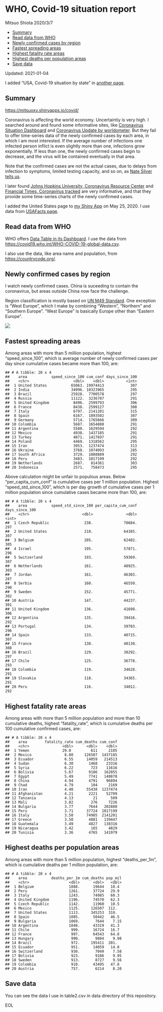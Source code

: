 WHO, Covid-19 situation report
================
Mitsuo Shiota
2020/3/7

  - [Summary](#summary)
  - [Read data from WHO](#read-data-from-who)
  - [Newly confirmed cases by region](#newly-confirmed-cases-by-region)
  - [Fastest spreading areas](#fastest-spreading-areas)
  - [Highest fatality rate areas](#highest-fatality-rate-areas)
  - [Highest deaths per population
    areas](#highest-deaths-per-population-areas)
  - [Save data](#save-data)

Updated: 2021-01-04

I added “USA, Covid-19 situation by state” in [another page](USA.md).

## Summary

<https://mitsuoxv.shinyapps.io/covid/>

Coronavirus is affecting the world economy. Uncertaintiy is very high. I
searched around and found some informative sites, like [Coronavirus
Situation
Dashboard](https://who.maps.arcgis.com/apps/opsdashboard/index.html#/c88e37cfc43b4ed3baf977d77e4a0667)
and [Coronavirus Update by
worldometer](https://www.worldometers.info/coronavirus/). But they fail
to offer time-series data of the newly confirmed cases by each area, in
which I am most interested. If the average number of infections one
infected person inflict is even slightly more than one, infections grow
exponentially. If less than one, the newly confirmed cases begin to
decrease, and the virus will be contained eventually in that area.

Note that the confirmed cases are not the actual cases, due to delays
from infection to symptoms, limited testing capacity, and so on, as
[Nate Silver tells
us](https://fivethirtyeight.com/features/coronavirus-case-counts-are-meaningless/).

I later found [Johns Hopkins University, Coronavirus Resource
Center](https://coronavirus.jhu.edu/) and [Financial Times, Coronavirus
tracked](https://www.ft.com/content/a26fbf7e-48f8-11ea-aeb3-955839e06441)
are very informative, and that they provide some time-series charts of
the newly confirmed cases.

I added the United States page to [my Shiny
App](https://mitsuoxv.shinyapps.io/covid/) on May 25, 2020. I use data
from [USAFacts
page](https://usafacts.org/visualizations/coronavirus-covid-19-spread-map/).

## Read data from WHO

WHO offers [Data Table in its Dashboard](https://covid19.who.int/table).
I use the data from
<https://covid19.who.int/WHO-COVID-19-global-data.csv>.

I also use the data, like area name and population, from
<https://countrycode.org/>.

## Newly confirmed cases by region

I watch newly confirmed cases. China is suceeding to contain the
coronavirus, but areas outside China now face the challenge.

Region classification is mostly based on [UN M49
Standard](https://unstats.un.org/unsd/methodology/m49/). One exception
is “West Europe”, which I make by combining “Western”, “Northern” and
“Southern Europe”. “West Europe” is basically Europe other than
“Eastern Europe”.

![](README_files/figure-gfm/chart-1.png)<!-- -->

## Fastest spreading areas

Among areas with more than 5 million population, highest
“speed\_since\_100”, which is average number of newly confirmed cases
per day since cumulative cases became more than 100, are:

    ## # A tibble: 20 x 4
    ##    area           speed_since_100 cum_conf days_since_100
    ##    <chr>                    <dbl>    <dbl>          <int>
    ##  1 United States           65063. 19974413            307
    ##  2 India                   34996. 10323965            295
    ##  3 Brazil                  25928.  7700578            297
    ##  4 Russia                  11122.  3236787            291
    ##  5 United Kingdom           8496.  2599793            306
    ##  6 France                   8438.  2599127            308
    ##  7 Italy                    6797.  2141201            315
    ##  8 Spain                    6167.  1893502            307
    ##  9 Germany                  5714.  1765666            309
    ## 10 Colombia                 5687.  1654880            291
    ## 11 Argentina                5580.  1629594            292
    ## 12 Mexico                   4938.  1437185            291
    ## 13 Turkey                   4871.  1417697            291
    ## 14 Poland                   4469.  1318562            295
    ## 15 Iran                     3953.  1237474            313
    ## 16 Ukraine                  3768.  1074093            285
    ## 17 South Africa             3729.  1088889            292
    ## 18 Peru                     3483.  1017199            292
    ## 19 Netherlands              2687.   814361            303
    ## 20 Indonesia                2571.   758473            295

Above calculation might be unfair to populous areas. Below
“per\_capita\_cum\_conf” is cumulative cases per 1 million population.
Highest “speed\_std\_since\_100”, which is per day growth of cumulative
cases per 1 million population since cumulative cases became more than
100, are:

    ## # A tibble: 20 x 4
    ##    area           speed_std_since_100 per_capita_cum_conf days_since_100
    ##    <chr>                        <dbl>               <dbl>          <int>
    ##  1 Czech Republic                238.              70684.            297
    ##  2 United States                 210.              64385.            307
    ##  3 Belgium                       205.              62402.            305
    ##  4 Israel                        195.              57871.            296
    ##  5 Switzerland                   193.              59369.            307
    ##  6 Netherlands                   161.              48925.            303
    ##  7 Jordan                        161.              46303.            287
    ##  8 Serbia                        160.              46550.            290
    ##  9 Sweden                        152.              45771.            302
    ## 10 Austria                       147.              44237.            301
    ## 11 United Kingdom                136.              41698.            306
    ## 12 Argentina                     135.              39416.            292
    ## 13 Portugal                      134.              39703.            296
    ## 14 Spain                         133.              40715.            307
    ## 15 France                        130.              40130.            308
    ## 16 Brazil                        129.              38292.            297
    ## 17 Chile                         125.              36778.            293
    ## 18 Colombia                      119.              34628.            291
    ## 19 Slovakia                      118.              34365.            291
    ## 20 Peru                          116.              34012.            292

## Highest fatality rate areas

Among areas with more than 5 million population and more than 10
cumulative deaths, highest “fatality\_rate”, which is cumulative deaths
per 100 cumulative confirmed cases, are:

    ## # A tibble: 20 x 4
    ##    area        fatality_rate cum_deaths cum_conf
    ##    <chr>               <dbl>      <dbl>    <dbl>
    ##  1 Yemen               29.0         611     2105
    ##  2 Mexico               8.80     126507  1437185
    ##  3 Ecuador              6.55      14059   214513
    ##  4 Sudan                6.30       1468    23316
    ##  5 Syria                6.22        723    11616
    ##  6 Bolivia              5.67       9186   162055
    ##  7 Egypt                5.49       7741   140878
    ##  8 China                4.94       4791    96894
    ##  9 Chad                 4.79        104     2169
    ## 10 Iran                 4.48      55438  1237474
    ## 11 Afghanistan          4.21       2221    52709
    ## 12 Tanzania             4.13         21      509
    ## 13 Mali                 3.82        276     7226
    ## 14 Bulgaria             3.77       7644   202880
    ## 15 Peru                 3.71      37724  1017199
    ## 16 Italy                3.50      74985  2141201
    ## 17 Greece               3.50       4881   139447
    ## 18 Guatemala            3.49       4827   138316
    ## 19 Nicaragua            3.42        165     4829
    ## 20 Tunisia              3.36       4765   141979

## Highest deaths per population areas

Among areas with more than 5 million population, highest
“deaths\_per\_1m”, which is cumulative deaths per 1 million
population, are:

    ## # A tibble: 20 x 4
    ##    area           deaths_per_1m cum_deaths pop_mil
    ##    <chr>                  <dbl>      <dbl>   <dbl>
    ##  1 Belgium                1888.      19644   10.4 
    ##  2 Peru                   1261.      37724   29.9 
    ##  3 Italy                  1243.      74985   60.3 
    ##  4 United Kingdom         1196.      74570   62.3 
    ##  5 Czech Republic         1142.      11960   10.5 
    ##  6 Mexico                 1125.     126507  112.  
    ##  7 United States          1113.     345253  310.  
    ##  8 Spain                  1085.      50442   46.5 
    ##  9 Bulgaria               1069.       7644    7.15
    ## 10 Argentina              1048.      43319   41.3 
    ## 11 Chile                   999.      16724   16.7 
    ## 12 France                  997.      64543   64.8 
    ## 13 Hungary                 990.       9884    9.98
    ## 14 Brazil                  972.     195411  201.  
    ## 15 Ecuador                 951.      14059   14.8 
    ## 16 Switzerland             930.       7049    7.58
    ## 17 Bolivia                 923.       9186    9.95
    ## 18 Sweden                  913.       8727    9.56
    ## 19 Colombia                910.      43495   47.8 
    ## 20 Austria                 757.       6214    8.20

## Save data

You can see the data I use in table2.csv in data directory of this
repository.

EOL
